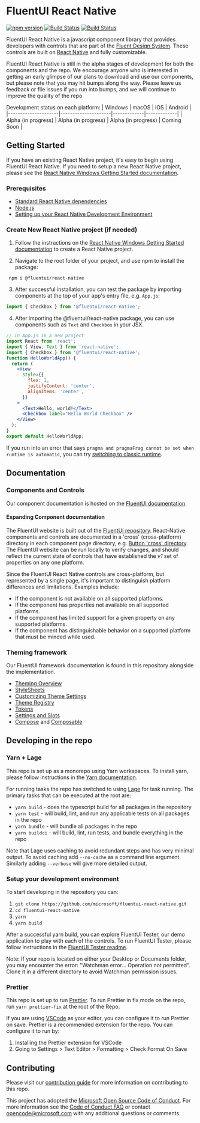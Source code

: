 # FluentUI React Native

[![npm version](https://badge.fury.io/js/%40fluentui%2Freact-native.svg)](https://badge.fury.io/js/%40fluentui%2Freact-native) [![Build Status](https://dev.azure.com/ms/ui-fabric-react-native/_apis/build/status/PR?branchName=main)](https://dev.azure.com/ms/ui-fabric-react-native/_build/latest?definitionId=226&branchName=main) [![Build Status](https://dev.azure.com/ms/ui-fabric-react-native/_apis/build/status/Publish?branchName=main)](https://dev.azure.com/ms/ui-fabric-react-native/_build/latest?definitionId=229&branchName=main)

FluentUI React Native is a javascript component library that provides developers with controls that are part of the [Fluent Design System](https://www.microsoft.com/design/fluent/). These controls are built on [React Native](https://reactnative.dev/) and fully customizable.

FluentUI React Native is still in the alpha stages of development for both the components and the repo. We encourage anyone who is interested in getting an early glimpse of our plans to download and use our components, but please note that you may hit bumps along the way. Please leave us feedback or file issues if you run into bumps, and we will continue to improve the quality of the repo.

Development status on each platform:
| Windows | macOS | iOS | Android |
|---------------------|---------------------|-------------|-------------|
| Alpha (in progress) | Alpha (in progress) | Alpha (in progress) | Coming Soon |

## Getting Started

If you have an existing React Native project, it's easy to begin using FluentUI React Native. If you need to setup a new React Native project, please see the [React Native Windows Getting Started documentation](https://microsoft.github.io/react-native-windows/docs/getting-started).

### Prerequisites

- [Standard React Native dependencies](https://microsoft.github.io/react-native-windows/docs/rnw-dependencies#manual-setup)
- [Node.js](https://nodejs.org/en/download/)
- [Setting up your React Native Development Environment](https://reactnative.dev/docs/environment-setup)

### Create New React Native project (if needed)

1. Follow the instructions on the [React Native Windows Getting Started documentation](https://microsoft.github.io/react-native-windows/docs/getting-started) to create a React Native project.

2. Navigate to the root folder of your project, and use npm to install the package:

```
 npm i @fluentui/react-native
```

3. After successful installation, you can test the package by importing components at the top of your app's entry file, e.g. `App.js`:

```jsx
import { Checkbox } from '@fluentui/react-native';
```

4. After importing the @fluentui/react-native package, you can use components such as `Text` and `Checkbox` in your JSX.

```jsx
// In App.js in a new project
import React from 'react';
import { View, Text } from 'react-native';
import { Checkbox } from '@fluentui/react-native';
function HelloWorldApp() {
  return (
    <View
      style={{
        flex: 1,
        justifyContent: 'center',
        alignItems: 'center',
      }}
    >
      <Text>Hello, world!</Text>
      <Checkbox label="Hello World Checkbox" />
    </View>
  );
}
export default HelloWorldApp;
```

If you run into an error that says `pragma and pragmaFrag cannot be set when runtime is automatic`, you can try [switching to classic runtime](https://babeljs.io/docs/en/babel-preset-react/#both-runtimes).

## Documentation

### Components and Controls

Our component documentation is hosted on the [FluentUI documentation](https://developer.microsoft.com/fluentui).

#### Expanding Component documentation

The FluentUI website is built out of the [FluentUI repository](https://github.com/microsoft/fluentui/tree/master/apps/public-docsite). React-Native components and controls are documented in a 'cross' (cross-platform) directory in each component page directory, e.g. [Button 'cross' directory](https://github.com/microsoft/fluentui/tree/master/apps/public-docsite/src/pages/Controls/ButtonPage/docs/cross). The FluentUI website can be run locally to verify changes, and should reflect the current state of controls that have established the _v1_ set of properties on any one platform.

Since the FluentUI React Native controls are cross-platform, but represented by a single page, it's important to distinguish platform differences and limitations. Examples include:

- If the component is not available on all supported platforms.
- If the component has properties not available on all supported platforms.
- If the component has limited support for a given property on any supported platforms.
- If the component has distinguishable behavior on a supported platform that must be minded while used.

### Theming framework

Our FluentUI framework documentation is found in this repository alongside the implementation.

- [Theming Overview](./packages/deprecated/theming-react-native/README.md)
- [StyleSheets](./packages/framework/themed-stylesheet/README.md)
- [Customizing Theme Settings](./packages/deprecated/themed-settings/README.md)
- [Theme Registry](./packages/deprecated/theme-registry/README.md)
- [Tokens](./packages/deprecated/foundation-tokens/README.md)
- [Settings and Slots](./packages/deprecated/foundation-settings/README.md)
- [Compose](./packages/deprecated/foundation-compose/README.md) and [Composable](./packages/deprecated/foundation-composable/README.md)

## Developing in the repo

### Yarn + Lage

This repo is set up as a monorepo using Yarn workspaces. To install yarn, please follow instructions in the [Yarn documentation](https://classic.yarnpkg.com/en/docs/install/).

For running tasks the repo has switched to using [Lage](https://github.com/microsoft/lage) for task running. The primary tasks that can be executed at the root are:

- `yarn build` - does the typescript build for all packages in the repository
- `yarn test` - will build, lint, and run any applicable tests on all packages in the repo
- `yarn bundle` - will bundle all packages in the repo
- `yarn buildci` - will build, lint, run tests, and bundle everything in the repo

Note that Lage uses caching to avoid redundant steps and has very minimal output. To avoid caching add `--no-cache` as a command line argument. Similarly adding `--verbose` will give more detailed output.

### Setup your development environment

To start developing in the repository you can:

1. `git clone https://github.com/microsoft/fluentui-react-native.git`
1. `cd fluentui-react-native`
1. `yarn`
1. `yarn build`

After a successful yarn build, you can explore FluentUI Tester, our demo application to play with each of the controls. To run FluentUI Tester, please follow instructions in the [FluentUI Tester readme](./apps/fluent-tester/README.md).

Note: If your repo is located on either your Desktop or Documents folder, you may encounter the error: "Watchman error... Operation not permitted". Clone it in a different directory to avoid Watchman permission issues.

### Prettier

This repo is set up to run [Prettier](https://prettier.io/). To run Prettier in fix mode on the repo, run `yarn prettier-fix` at the root of the Repo.

If you are using [VSCode](https://code.visualstudio.com/) as your editor, you can configure it to run Prettier on save. Prettier is a recommended extension for the repo. You can configure it to run by:

1. Installing the Prettier extension for VSCode
2. Going to Settings > Text Editor > Formatting > Check Format On Save

## Contributing

Please visit our [contribution guide](./CONTRIBUTING.md) for more information on contributing to this repo.

This project has adopted the [Microsoft Open Source Code of Conduct](https://opensource.microsoft.com/codeofconduct/).
For more information see the [Code of Conduct FAQ](https://opensource.microsoft.com/codeofconduct/faq/) or
contact [opencode@microsoft.com](mailto:opencode@microsoft.com) with any additional questions or comments.
